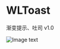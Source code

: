# WLToast

渐变提示、吐司 v1.0

![Image text](https://raw.githubusercontent.com/orzzh/WLToast/master/333.gif)
